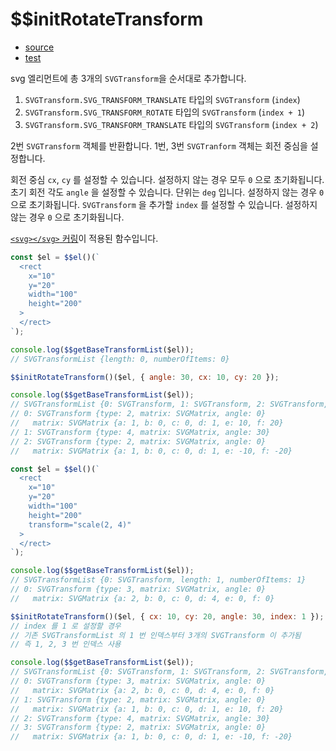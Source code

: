 # \$\$initRotateTransform

- [source](./initRotateTransform.index.js)
- [test](./initRotateTransform.spec.js)

svg 엘리먼트에 총 3개의 `SVGTransform`을 순서대로 추가합니다.

1. `SVGTransform.SVG_TRANSFORM_TRANSLATE` 타입의 `SVGTransform` (`index`)
2. `SVGTransform.SVG_TRANSFORM_ROTATE` 타입의 `SVGTransform` (`index + 1`)
3. `SVGTransform.SVG_TRANSFORM_TRANSLATE` 타입의 `SVGTransform` (`index + 2`)

2번 `SVGTransform` 객체를 반환합니다.
1번, 3번 `SVGTranform` 객체는 회전 중심을 설정합니다.

회전 중심 `cx`, `cy` 를 설정할 수 있습니다. 설정하지 않는 경우 모두 `0` 으로 초기화됩니다.
초기 회전 각도 `angle` 을 설정할 수 있습니다. 단위는 `deg` 입니다. 설정하지 않는 경우 `0` 으로 초기화됩니다.
`SVGTransform` 을 추가할 `index` 를 설정할 수 있습니다. 설정하지 않는 경우 `0` 으로 초기화됩니다.

[`<svg></svg>` 커링](../../doc/SVG_CURRYING.md)이 적용된 함수입니다.

```javascript
const $el = $$el()(`
  <rect
    x="10"
    y="20"
    width="100"
    height="200"
  >
  </rect>
`);

console.log($$getBaseTransformList($el));
// SVGTransformList {length: 0, numberOfItems: 0}

$$initRotateTransform()($el, { angle: 30, cx: 10, cy: 20 });

console.log($$getBaseTransformList($el));
// SVGTransformList {0: SVGTransform, 1: SVGTransform, 2: SVGTransform, length: 3, numberOfItems: 3}
// 0: SVGTransform {type: 2, matrix: SVGMatrix, angle: 0}
//   matrix: SVGMatrix {a: 1, b: 0, c: 0, d: 1, e: 10, f: 20}
// 1: SVGTransform {type: 4, matrix: SVGMatrix, angle: 30}
// 2: SVGTransform {type: 2, matrix: SVGMatrix, angle: 0}
//   matrix: SVGMatrix {a: 1, b: 0, c: 0, d: 1, e: -10, f: -20}
```

```javascript
const $el = $$el()(`
  <rect
    x="10"
    y="20"
    width="100"
    height="200"
    transform="scale(2, 4)"
  >
  </rect>
`);

console.log($$getBaseTransformList($el));
// SVGTransformList {0: SVGTransform, length: 1, numberOfItems: 1}
// 0: SVGTransform {type: 3, matrix: SVGMatrix, angle: 0}
//   matrix: SVGMatrix {a: 2, b: 0, c: 0, d: 4, e: 0, f: 0}

$$initRotateTransform()($el, { cx: 10, cy: 20, angle: 30, index: 1 });
// index 를 1 로 설정할 경우
// 기존 SVGTransformList 의 1 번 인덱스부터 3개의 SVGTransform 이 추가됨
// 즉 1, 2, 3 번 인덱스 사용

console.log($$getBaseTransformList($el));
// SVGTransformList {0: SVGTransform, 1: SVGTransform, 2: SVGTransform, 3: SVGTransform, length: 4, numberOfItems: 4}
// 0: SVGTransform {type: 3, matrix: SVGMatrix, angle: 0}
//   matrix: SVGMatrix {a: 2, b: 0, c: 0, d: 4, e: 0, f: 0}
// 1: SVGTransform {type: 2, matrix: SVGMatrix, angle: 0}
//   matrix: SVGMatrix {a: 1, b: 0, c: 0, d: 1, e: 10, f: 20}
// 2: SVGTransform {type: 4, matrix: SVGMatrix, angle: 30}
// 3: SVGTransform {type: 2, matrix: SVGMatrix, angle: 0}
//   matrix: SVGMatrix {a: 1, b: 0, c: 0, d: 1, e: -10, f: -20}
```

